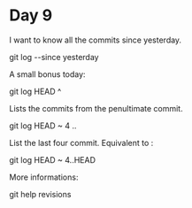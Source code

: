 # Day 9

I want to know all the commits since yesterday.

git log --since yesterday

A small bonus today:

git log HEAD ^

Lists the commits from the penultimate commit.

git log HEAD ~ 4 ..

List the last four commit. Equivalent to :

git log HEAD ~ 4..HEAD

More informations:

git help revisions
